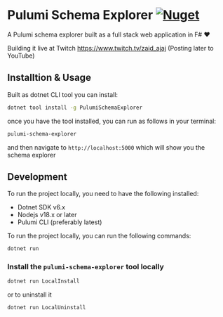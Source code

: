 # Pulumi Schema Explorer [![Nuget](https://img.shields.io/nuget/v/PulumiSchemaExplorer.svg?maxAge=0&colorB=brightgreen)](https://www.nuget.org/packages/PulumiSchemaExplorer)

A Pulumi schema explorer built as a full stack web application in F# :heart:

Building it live at Twitch https://www.twitch.tv/zaid_ajaj (Posting later to YouTube)

## Installtion & Usage
Built as dotnet CLI tool you can install:

```bash
dotnet tool install -g PulumiSchemaExplorer
```
once you have the tool installed, you can run as follows in your terminal:
```bash
pulumi-schema-explorer
```
and then navigate to `http://localhost:5000` which will show you the schema explorer

## Development

To run the project locally, you need to have the following installed:
 - Dotnet SDK v6.x
 - Nodejs v18.x or later
 - Pulumi CLI (preferably latest)

To run the project locally, you can run the following commands:
```bash
dotnet run
```

### Install the `pulumi-schema-explorer` tool locally
```bash
dotnet run LocalInstall
```
or to uninstall it
```bash
dotnet run LocalUninstall
```